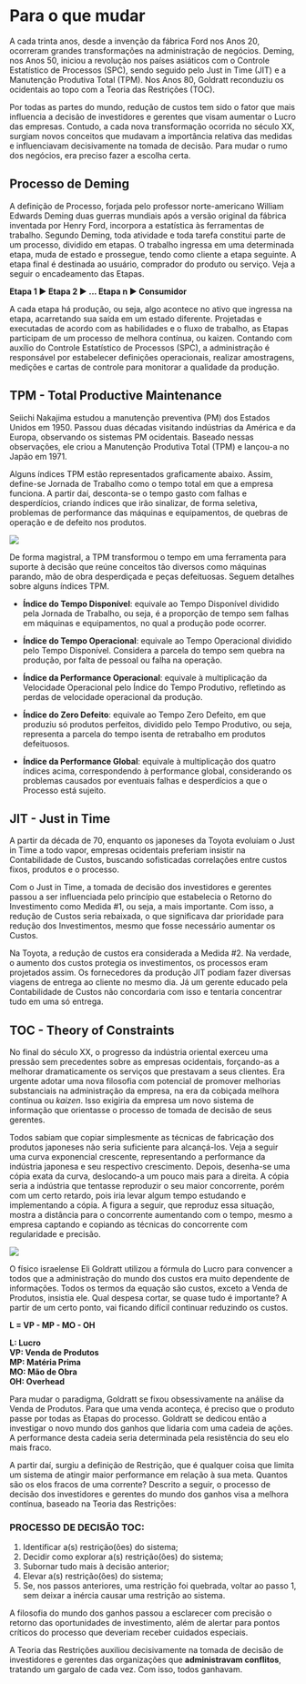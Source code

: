 # Para o que mudar

A cada trinta anos, desde a invenção da fábrica Ford nos Anos 20, ocorreram grandes transformações na administração de negócios. Deming, nos Anos 50, iniciou a revolução nos países asiáticos com o Controle Estatístico de Processos (SPC), sendo seguido pelo Just in Time (JIT) e a Manutenção Produtiva Total (TPM). Nos Anos 80, Goldratt reconduziu os ocidentais ao topo com a Teoria das Restrições (TOC).

Por todas as partes do mundo, redução de custos tem sido o fator que mais influencia a decisão de investidores e gerentes que visam aumentar o Lucro das empresas. Contudo, a cada nova transformação ocorrida no século XX, surgiam novos conceitos que mudavam a importância relativa das medidas e influenciavam decisivamente na tomada de decisão. Para mudar o rumo dos negócios, era preciso fazer a escolha certa.

## Processo de Deming
A definição de Processo, forjada pelo professor norte-americano William Edwards Deming duas guerras mundiais após a versão original da fábrica inventada por Henry Ford, incorpora a estatística às ferramentas de trabalho. Segundo Deming, toda atividade e toda tarefa constitui parte de um processo, dividido em etapas. O trabalho ingressa em uma determinada etapa, muda de estado e prossegue, tendo como cliente a etapa seguinte. A etapa final é destinada ao usuário, comprador do produto ou serviço. Veja a seguir o encadeamento das Etapas.

**Etapa 1  ►  Etapa 2  ►  ... Etapa n  ► Consumidor**

A cada etapa há produção, ou seja, algo acontece no ativo que ingressa na etapa, acarretando sua saída em um estado diferente. Projetadas e executadas de acordo com as habilidades e o fluxo de trabalho, as Etapas participam de um processo de melhora contínua, ou kaizen. Contando com auxílio do Controle Estatístico de Processos (SPC), a administração é responsável por estabelecer definições operacionais, realizar amostragens, medições e cartas de controle para monitorar a qualidade da produção.

## TPM - Total Productive Maintenance

Seiichi Nakajima estudou a manutenção preventiva (PM) dos Estados Unidos em 1950. Passou duas décadas visitando indústrias da América e da Europa, observando os sistemas PM ocidentais. Baseado nessas observações, ele criou a Manutenção Produtiva Total (TPM) e lançou-a no Japão em 1971.

Alguns índices TPM estão representados graficamente abaixo. Assim, define-se Jornada de Trabalho como o tempo total em que a empresa funciona. A partir daí, desconta-se  o tempo gasto com falhas e desperdícios, criando índices que irão sinalizar, de forma seletiva, problemas de performance das máquinas e equipamentos, de quebras de operação e de defeito nos produtos.

![](https://i.imgur.com/Pasv3gO.png)

De forma magistral, a TPM transformou o tempo em uma ferramenta para suporte à decisão que reúne conceitos tão diversos como máquinas parando, mão de obra desperdiçada e peças defeituosas. Seguem detalhes sobre alguns índices TPM.

- **Índice do Tempo Disponível**: equivale ao Tempo Disponível dividido pela Jornada de Trabalho, ou seja, é a proporção de tempo sem falhas em máquinas e equipamentos, no qual a produção pode ocorrer.

- **Índice do Tempo Operacional**: equivale ao Tempo Operacional dividido pelo Tempo Disponível. Considera a parcela do tempo sem quebra na produção, por falta de pessoal ou falha na operação.

- **Índice da Performance Operacional**: equivale à multiplicação da Velocidade Operacional pelo Índice do Tempo Produtivo, refletindo as perdas de velocidade operacional da produção.

- **Índice do Zero Defeito**: equivale ao Tempo Zero Defeito, em que produziu só produtos perfeitos, dividido pelo Tempo Produtivo, ou seja, representa a parcela do tempo isenta de retrabalho em produtos defeituosos.

- **Índice da Performance Global**: equivale à multiplicação dos quatro índices acima, correspondendo à performance global, considerando os problemas causados por eventuais falhas e desperdícios a que o Processo está sujeito.    

## JIT - Just in Time
A partir da década de 70, enquanto os japoneses da Toyota evoluíam o Just in Time a todo vapor, empresas ocidentais preferiam insistir na Contabilidade de Custos, buscando sofisticadas correlações entre custos fixos, produtos e o processo. 

Com o Just in Time, a tomada de decisão dos investidores e gerentes passou a ser influenciada pelo princípio que estabelecia o Retorno do Investimento como Medida #1, ou seja, a mais importante. Com isso, a redução de Custos seria rebaixada, o que significava dar prioridade para redução dos Investimentos, mesmo que fosse necessário aumentar os Custos.

Na Toyota, a redução de custos era considerada a Medida #2. Na verdade, o aumento dos custos protegia os investimentos, os processos eram projetados assim. Os fornecedores da produção JIT podiam fazer diversas viagens de entrega ao cliente no mesmo dia. Já um gerente educado pela Contabilidade de Custos não concordaria com isso e tentaria concentrar tudo em uma só entrega.

## TOC - Theory of Constraints
No final do século XX, o progresso da indústria oriental exerceu uma pressão sem precedentes sobre as empresas ocidentais, forçando-as a melhorar dramaticamente os serviços que prestavam a seus clientes. Era urgente adotar uma nova filosofia com potencial de promover melhorias substanciais na administração da empresa, na era da cobiçada melhora contínua ou *kaizen*. Isso exigiria da empresa um novo sistema de informação que orientasse o processo de tomada de decisão de seus gerentes.

Todos sabiam que copiar simplesmente as técnicas de fabricação dos produtos japoneses não seria suficiente para alcançá-los. Veja a seguir uma curva exponencial crescente, representando a performance da indústria japonesa e seu respectivo crescimento. Depois, desenha-se uma cópia exata da curva, deslocando-a um pouco mais para a direita. A cópia seria a indústria que tentasse reproduzir o seu maior concorrente, porém com um certo retardo, pois iria levar algum tempo estudando e implementando a cópia. A figura a seguir, que reproduz essa situação, mostra a distância para o concorrente aumentando com o tempo, mesmo a empresa captando e copiando as técnicas do concorrente com regularidade e precisão.

![](https://i.imgur.com/d1Ajsji.png)

O físico israelense Eli Goldratt utilizou a fórmula do Lucro para convencer a todos que a administração do mundo dos custos era muito dependente de informações. Todos os termos da equação são custos, exceto a Venda de Produtos, insistia ele. Qual despesa cortar, se quase tudo é importante? A partir de um certo ponto, vai ficando difícil continuar reduzindo os custos.

**L = VP - MP - MO - OH**

**L: Lucro  
VP: Venda de Produtos  
MP: Matéria Prima  
MO: Mão de Obra  
OH: Overhead**

Para mudar o paradigma, Goldratt se fixou obsessivamente na análise da Venda de Produtos. Para que uma venda aconteça, é preciso que o produto passe por todas as Etapas do processo. Goldratt se dedicou então a investigar o novo mundo dos ganhos que lidaria com uma cadeia de ações. A performance desta cadeia seria determinada pela resistência do seu elo mais fraco.

A partir daí, surgiu a definição de Restrição, que é qualquer coisa que limita um sistema de atingir maior performance em relação à sua meta. Quantos são os elos fracos de uma corrente? Descrito a seguir, o processo de decisão dos investidores e gerentes do mundo dos ganhos visa a melhora contínua, baseado na Teoria das Restrições: 

### PROCESSO DE DECISÃO TOC:

1.    Identificar a(s) restrição(ões) do sistema;
2.    Decidir como explorar a(s) restrição(ões) do sistema;
3.    Subornar tudo mais à decisão anterior;
4.    Elevar a(s) restrição(ões) do sistema;
5.    Se, nos passos anteriores, uma restrição foi quebrada, voltar ao passo 1, sem deixar a inércia causar uma restrição ao sistema.

A filosofia do mundo dos ganhos passou a esclarecer com precisão o retorno das oportunidades de investimento, além de alertar para pontos críticos do processo que deveriam receber cuidados especiais.

A Teoria das Restrições auxiliou decisivamente na tomada de decisão de investidores e gerentes das organizações que **administravam conflitos**, tratando um gargalo de cada vez.  Com isso, todos ganhavam.
